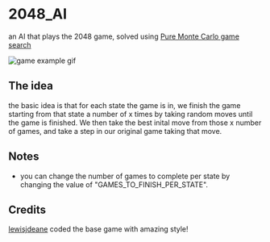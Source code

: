 # 2048_AI

an AI that plays the 2048 game, solved using [Pure Monte Carlo game search ](https://en.wikipedia.org/wiki/Monte_Carlo_tree_search#Pure_Monte_Carlo_game_search)

![game example gif](https://i.postimg.cc/wxZKK4RX/ezgif-com-video-to-gif.gif)

## The idea
the basic idea is that for each state the game is in, we finish the game starting from that state a number of x times by taking random moves until the game is finished. We then take the best inital move from those x number of games, and take a step in our original game taking that move.

## Notes 
- you can change the number of games to complete per state by changing the value of "GAMES_TO_FINISH_PER_STATE".

## Credits
[lewisjdeane](https://github.com/lewisjdeane/2048-Game) coded the base game with amazing style!
